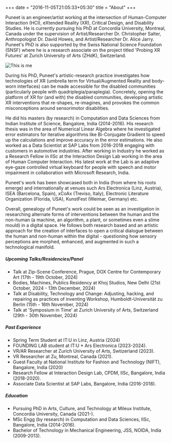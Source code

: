 +++
date = "2016-11-05T21:05:33+05:30"
title = "About"
+++

Puneet is an engineer/artist working at the intersection of Human-Computer Interaction (HCI), eXtended Reality (XR), Critical Design, and Disability Studies. He is currently pursuing his PhD at Concordia University, Montreal, Canada under the supervision of Artist/Researcher Dr. Christopher Salter, Anthropologist Dr. David Howes, and Artist/Researcher Dr. Alice Jarry. Puneet's PhD is also supported by the Swiss National Science Foundation (SNSF) where he is a research associate on the project titled 'Probing XR Futures' at Zurich University of Arts (ZHdK), Switzerland.  

![This is me][1]

During his PhD, Puneet's artistic-research practice investigates how technologies of XR (umbrella term for Virtual/Augmented Reality and body-worn interfaces) can be made accessible for the disabled communities (particularly people with quadriplegia/paraplegia). Concretely, opening the platform of XR for (and with) the disabled communities, developing artistic XR interventions that re-shapes, re-imagines, and provokes the common misconceptions around sensorimotor disabilities. 

He did his masters (by research) in Computation and Data Sciences from Indian Institute of Science, Bangalore, India (2014-2016). His research thesis was in the area of Numerical Linear Algebra where he investigated error estimators for iterative algorithms like Bi-Conjugate Gradient to speed up the calculations and improve accuracy in the error estimations. He also worked as a Data Scientist at SAP Labs from 2016-2018 engaging with customers in automotive industries. After working in Industry he worked as a Research Fellow in IISc at the Interaction Design Lab working in the area of Human Computer Interaction. His latest work at the Lab is an adaptive eye-gaze controlled virtual keyboard for people with speech and motor impairment in collaboration with Microsoft Research, India. 

Puneet's work has been showcased both in India (from where his roots emerge) and internationally at venues such Ars Electronica (Linz, Austria), ISEA (Barcelona, Spain), xCoAx (Treviso, Italy), Electronic Literature Organization (Florida, USA), KunstFest (Weimar, Germany) etc.

Overall, genealogy of Puneet's work could be seen as an investigation in researching alternate forms of interventions between the human and the non-human (a machine, an algorithm, a plant, or sometimes even a slime mould) in a digital space. He follows both research based and an artistic approach for the creation of interfaces to open a critical dialogue between the human and non-human within the digital - questioning how sensory perceptions are morphed, enhanced, and augmented in such a technological manifold. 


##### Upcoming Talks/Residencies/Panel 

* Talk at Zip-Scene Conference, Prague, DOX Centre for Contemporary Art (17th - 19th October, 2024)
* Bodies, Machines, Publics Residency at Khoj Studios, New Delhi (21st October, 2024 - 13th December, 2024)
* Talk at Disability, Technology and Change: Adjusting, hacking, and repairing as practices of inventing Workshop, Humboldt-Universität zu Berlin (15th - 16th November, 2024)
* Talk at 'Symposium in Time' at Zurich University of Arts, Switzerland (29th - 30th November, 2024)


##### Past Experience

* Spring Term Student at IT:U in Linz, Austria (2024) 
* FOUNDING LAB student at IT:U * Ars Electronica (2023-2024).
* VR/AR Researcher at Zurich University of Arts, Swtizerland (2023).
* VR Researcher at Zu, Montreal, Canada (2021).
* Guest Faculty at National Institute for Fashion and Technology (NIFT), Bangalore, India (2020)
* Research Fellow at Interaction Design Lab, CPDM, IISc, Bangalore, India (2018-2020).
* Associate Data Scientist at SAP Labs, Bangalore, India (2016-2018).

##### Education

* Pursuing PhD in Arts, Culture, and Technology at Mileux Institute, Concordia University, Canada (2021-).
* MSc Engg (by research) in Computation and Data Sciences, IISc, Bangalore, India (2014-2016).
* Bachelor of Technology in Mechanical Engineering, JSS, NOIDA, India (2009-2013).

[1]: /img/PuneetJain_Photo.jpg
